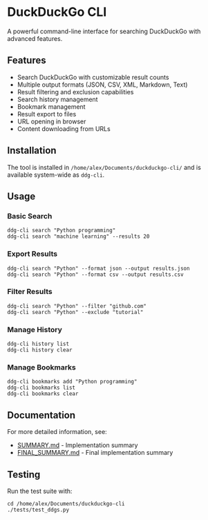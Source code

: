 # DuckDuckGo CLI

A powerful command-line interface for searching DuckDuckGo with advanced features.

## Features

- Search DuckDuckGo with customizable result counts
- Multiple output formats (JSON, CSV, XML, Markdown, Text)
- Result filtering and exclusion capabilities
- Search history management
- Bookmark management
- Result export to files
- URL opening in browser
- Content downloading from URLs

## Installation

The tool is installed in `/home/alex/Documents/duckduckgo-cli/` and is available system-wide as `ddg-cli`.

## Usage

### Basic Search
```
ddg-cli search "Python programming"
ddg-cli search "machine learning" --results 20
```

### Export Results
```
ddg-cli search "Python" --format json --output results.json
ddg-cli search "Python" --format csv --output results.csv
```

### Filter Results
```
ddg-cli search "Python" --filter "github.com"
ddg-cli search "Python" --exclude "tutorial"
```

### Manage History
```
ddg-cli history list
ddg-cli history clear
```

### Manage Bookmarks
```
ddg-cli bookmarks add "Python programming"
ddg-cli bookmarks list
ddg-cli bookmarks clear
```

## Documentation

For more detailed information, see:
- [SUMMARY.md](SUMMARY.md) - Implementation summary
- [FINAL_SUMMARY.md](FINAL_SUMMARY.md) - Final implementation summary

## Testing

Run the test suite with:
```
cd /home/alex/Documents/duckduckgo-cli
./tests/test_ddgs.py
```